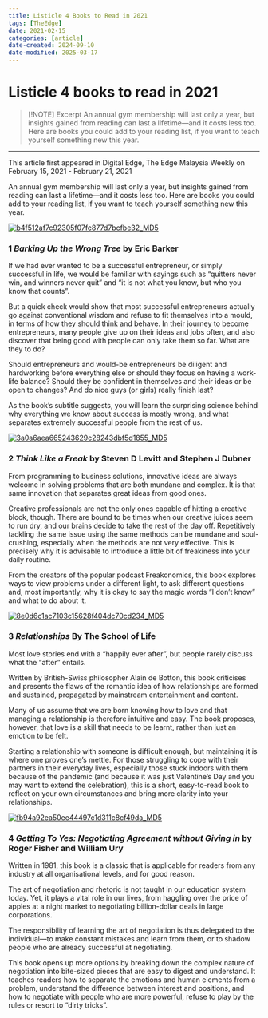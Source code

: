 ```yaml
---
title: Listicle 4 Books to Read in 2021
tags: [TheEdge]
date: 2021-02-15
categories: [article]
date-created: 2024-09-10
date-modified: 2025-03-17
---
```


# Listicle 4 books to read in 2021

> [!NOTE] Excerpt
> An annual gym membership will last only a year, but insights gained from reading can last a lifetime—and it costs less too. Here are books you could add to your reading list, if you want to teach yourself something new this year.

---

This article first appeared in Digital Edge, The Edge Malaysia Weekly on February 15, 2021 - February 21, 2021

An annual gym membership will last only a year, but insights gained from reading can last a lifetime—and it costs less too. Here are books you could add to your reading list, if you want to teach yourself something new this year.

[![b4f512af7c92305f07fc877d7bcfbe32_MD5](/media/b4f512af7c92305f07fc877d7bcfbe32_MD5.jpg)](https://assets.theedgemarkets.com/pictures/DE12-book-1-tem1357_theedgemarkets.jpg)

### 1 _Barking Up the Wrong Tree_ by Eric Barker

If we had ever wanted to be a successful entrepreneur, or simply successful in life, we would be familiar with sayings such as “quitters never win, and winners never quit” and “it is not what you know, but who you know that counts”.

But a quick check would show that most successful entrepreneurs actually go against conventional wisdom and refuse to fit themselves into a mould, in terms of how they should think and behave. In their journey to become entrepreneurs, many people give up on their ideas and jobs often, and also discover that being good with people can only take them so far. What are they to do?

Should entrepreneurs and would-be entrepreneurs be diligent and hardworking before everything else or should they focus on having a work-life balance? Should they be confident in themselves and their ideas or be open to changes? And do nice guys (or girls) really finish last?

As the book’s subtitle suggests, you will learn the surprising science behind why everything we know about success is mostly wrong, and what separates extremely successful people from the rest of us.

[![3a0a6aea665243629c28243dbf5d1855_MD5](/media/3a0a6aea665243629c28243dbf5d1855_MD5.jpg)](https://assets.theedgemarkets.com/pictures/DE12-book-2-tem1357_theedgemarkets.jpg)

### 2 _Think Like a Freak_ by Steven D Levitt and Stephen J Dubner

From programming to business solutions, innovative ideas are always welcome in solving problems that are both mundane and complex. It is that same innovation that separates great ideas from good ones.

Creative professionals are not the only ones capable of hitting a creative block, though. There are bound to be times when our creative juices seem to run dry, and our brains decide to take the rest of the day off. Repetitively tackling the same issue using the same methods can be mundane and soul-crushing, especially when the methods are not very effective. This is precisely why it is advisable to introduce a little bit of freakiness into your daily routine.

From the creators of the popular podcast Freakonomics, this book explores ways to view problems under a different light, to ask different questions and, most importantly, why it is okay to say the magic words “I don’t know” and what to do about it.

[![8e0d6c1ac7103c15628f404dc70cd234_MD5](/media/8e0d6c1ac7103c15628f404dc70cd234_MD5.jpg)](https://assets.theedgemarkets.com/pictures/DE12-book-3-tem1357_theedgemarkets.jpg)

### 3 _Relationships_ By The School of Life

Most love stories end with a “happily ever after”, but people rarely discuss what the “after” entails.

Written by British-Swiss philosopher Alain de Botton, this book criticises and presents the flaws of the romantic idea of how relationships are formed and sustained, propagated by mainstream entertainment and content.

Many of us assume that we are born knowing how to love and that managing a relationship is therefore intuitive and easy. The book proposes, however, that love is a skill that needs to be learnt, rather than just an emotion to be felt.

Starting a relationship with someone is difficult enough, but maintaining it is where one proves one’s mettle. For those struggling to cope with their partners in their everyday lives, especially those stuck indoors with them because of the pandemic (and because it was just Valentine’s Day and you may want to extend the celebration), this is a short, easy-to-read book to reflect on your own circumstances and bring more clarity into your relationships.

[![fb94a92ea50ee44497c1d311c8cf49da_MD5](/media/fb94a92ea50ee44497c1d311c8cf49da_MD5.jpg)](https://assets.theedgemarkets.com/pictures/DE12-book-4-tem1357_theedgemarkets.jpg)

### 4 _Getting To Yes: Negotiating Agreement without Giving in_ by Roger Fisher and William Ury

Written in 1981, this book is a classic that is applicable for readers from any industry at all organisational levels, and for good reason.

The art of negotiation and rhetoric is not taught in our education system today. Yet, it plays a vital role in our lives, from haggling over the price of apples at a night market to negotiating billion-dollar deals in large corporations.

The responsibility of learning the art of negotiation is thus delegated to the individual—to make constant mistakes and learn from them, or to shadow people who are already successful at negotiating.

This book opens up more options by breaking down the complex nature of negotiation into bite-sized pieces that are easy to digest and understand. It teaches readers how to separate the emotions and human elements from a problem, understand the difference between interest and positions, and how to negotiate with people who are more powerful, refuse to play by the rules or resort to “dirty tricks”.
